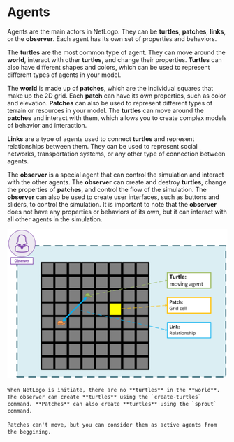 # Agents

Agents are the main actors in NetLogo. They can be **turtles**, **patches**, **links**, or the **observer**. Each agent has its own set of properties and behaviors.

The **turtles** are the most common type of agent. They can move around the **world**, interact with other **turtles**, and change their properties. **Turtles** can also have different shapes and colors, which can be used to represent different types of agents in your model.

The **world** is made up of **patches**, which are the individual squares that make up the 2D grid. Each **patch** can have its own properties, such as color and elevation. **Patches** can also be used to represent different types of terrain or resources in your model. The **turtles** can move around the **patches** and interact with them, which allows you to create complex models of behavior and interaction.

**Links** are a type of agents used to connect **turtles** and represent relationships between them. They can be used to represent social networks, transportation systems, or any other type of connection between agents.

The **observer** is a special agent that can control the simulation and interact with the other agents. The **observer** can create and destroy **turtles**, change the properties of **patches**, and control the flow of the simulation. The **observer** can also be used to create user interfaces, such as buttons and sliders, to control the simulation. It is important to note that the **observer** does not have any properties or behaviors of its own, but it can interact with all other agents in the simulation.

![NetLogo agents](src/netlogo/imgs/NetLogo-Agents.png)

```{note}
When NetLogo is initiate, there are no **turtles** in the **world**. The observer can create **turtles** using the `create-turtles` command. **Patches** can also create **turtles** using the `sprout` command.

Patches can't move, but you can consider them as active agents from the beggining.
```

